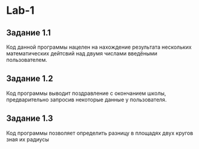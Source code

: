# Lab-1

## Задание 1.1
Код данной программы нацелен на нахождение результата нескольких математических дейтсвий над двумя числами введёными пользователем.

## Задание 1.2
Код программы выводит поздравление с окончанием школы, предварительно запросив некоторые данные у пользователя.

## Задание 1.3
Код программы позволяет определить разницу в площадях двух кругов зная их радиусы
